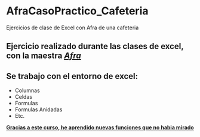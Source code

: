 # AfraCasoPractico_Cafeteria
Ejercicios de clase de Excel con Afra de una cafeteria
## Ejercicio realizado durante las clases de excel, con la maestra <ins>**_Afra_**</ins>

  ## Se trabajo con el entorno de excel:
   - Columnas
   - Celdas
   - Formulas
   - Formulas Anidadas
   - Etc.

   <ins>**Gracias a este curso, he aprendido nuevas funciones que no habia mirado**</ins>
      
